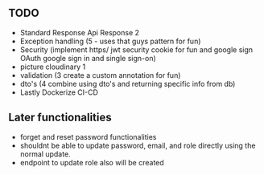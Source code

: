 ## TODO
- Standard Response Api Response 2
- Exception handling (5 - uses that guys pattern for fun)
- Security (implement https/ jwt security cookie for fun and google sign OAuth google sign in and single sign-on)
- picture cloudinary 1
- validation (3 create a custom annotation for fun)
- dto's (4 combine using dto's and returning specific info from db)
- Lastly Dockerize CI-CD


## Later functionalities
- forget and reset password functionalities
- shouldnt be able to update password, email, and role directly using the normal update.
- endpoint to update role also will be created